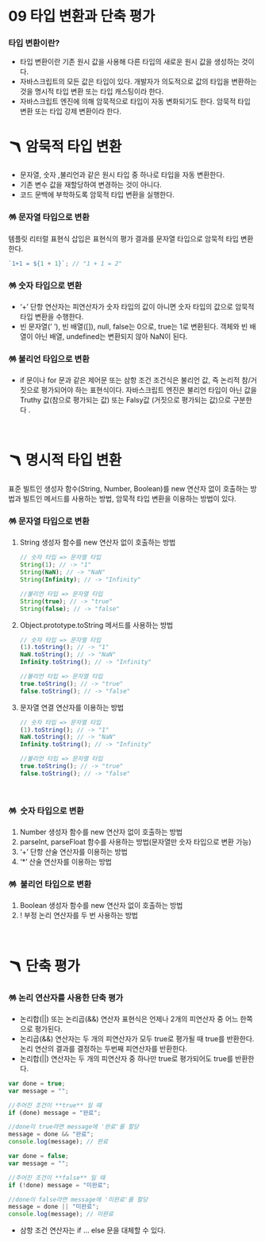 # 09 타입 변환과 단축 평가

### 타입 변환이란?

- 타입 변환이란 기존 원시 값을 사용해 다른 타입의 새로운 원시 값을 생성하는 것이다.
- 자바스크립트의 모든 값은 타입이 있다. 개발자가 의도적으로 값의 타입을 변환하는 것을 명시적 타입 변환 또는 타입 캐스팅이라 한다.
- 자바스크립트 엔진에 의해 암묵적으로 타입이 자동 변화되기도 한다. 암묵적 타입 변환 또는 타입 강제 변환이라 한다.
  </br>

# 🪃 암묵적 타입 변환

- 문자열, 숫자 ,불리언과 같은 원시 타입 중 하나로 타입을 자동 변환한다.
- 기존 변수 값을 재할당하여 변경하는 것이 아니다.
- 코드 문백에 부학하도록 암묵적 타입 변환을 실행한다.

### 🪅 문자열 타입으로 변환

템플릿 리터럴 표현식 삽입은 표현식의 평가 결과를 문자열 타입으로 암묵적 타입 변환한다.

```jsx
`1+1 = ${1 + 1}`; // "1 + 1 = 2"
```

### 🪅 숫자 타입으로 변환

- ‘+’ 단항 연산자는 피연산자가 숫자 타입의 값이 아니면 숫자 타입의 값으로 암묵적 타입 변환을 수행한다.
- 빈 문자열(’ ’), 빈 배열([]), null, false는 0으로, true는 1로 변환된다. 객체와 빈 배열이 아닌 배열, undefined는 변환되지 않아 NaN이 된다.

### 🪅 불리언 타입으로 변환

- if 문이나 for 문과 같은 제어문 또는 삼항 조건 조건식은 불리언 값, 즉 논리적 참/거짓으로 평가되어야 하는 표현식이다. 자바스크립트 엔진은 불리언 타입이 아닌 값을 Truthy 값(참으로 평가되는 값) 또는 Falsy값 (거짓으로 평가되는 값)으로 구분한다 .

</br>

# 🪃 명시적 타입 변환

표준 빌트인 생성자 함수(String, Number, Boolean)를 new 연산자 없이 호출하는 방법과 빌트인 메서드를 사용하는 방법, 암묵적 타입 변환을 이용하는 방법이 있다.

### 🪅 문자열 타입으로 변환

1. String 생성자 함수를 new 연산자 없이 호출하는 방법

   ```jsx
   // 숫자 타입 => 문자열 타입
   String(1); // -> "1"
   String(NaN); // -> "NaN"
   String(Infinity); // -> "Infinity"

   //불리언 타입 => 문자열 타입
   String(true); // -> "true"
   String(false); // -> "false"
   ```

1. Object.prototype.toString 메서드를 사용하는 방법

   ```jsx
   // 숫자 타입 => 문자열 타입
   (1).toString(); // -> "1"
   NaN.toString(); // -> "NaN"
   Infinity.toString(); // -> "Infinity"

   //불리언 타입 => 문자열 타입
   true.toString(); // -> "true"
   false.toString(); // -> "false"
   ```

1. 문자열 연결 연산자를 이용하는 방법

   ```jsx
   // 숫자 타입 => 문자열 타입
   (1).toString(); // -> "1"
   NaN.toString(); // -> "NaN"
   Infinity.toString(); // -> "Infinity"

   //불리언 타입 => 문자열 타입
   true.toString(); // -> "true"
   false.toString(); // -> "false"
   ```

   </br>

### 🪅  숫자 타입으로 변환

1. Number 생성자 함수를 new 연산자 없이 호출하는 방법
2. parseInt, parseFloat 함수를 사용하는 방법(문자열만 숫자 타입으로 변환 가능)
3. ‘+’ 단항 산술 연산자를 이용하는 방법
4. ‘\*’ 산술 연산자를 이용하는 방법

### 🪅  불리언 타입으로 변환

1. Boolean 생성자 함수를 new 연산자 없이 호출하는 방법
2. ! 부정 논리 연산자를 두 번 사용하는 방법

</br>

# 🪃 단축 평가

### 🪅 논리 연산자를 사용한 단축 평가

- 논리합(||) 또는 논리곱(&&) 연산자 표현식은 언제나 2개의 피연산자 중 어느 한쪽으로 평가된다.
- 논리곱(&&) 연산자는 두 개의 피연산자가 모두 true로 평가될 때 true를 반환한다. 논리 연산의 결과를 결정하는 두번째 피연산자를 반환한다.
- 논리합(||) 연산자는 두 개의 피연산자 중 하나만 true로 평가되어도 true를 반환한다.

```jsx
var done = true;
var message = "";

//주어진 조건이 **true** 일 때
if (done) message = "완료";

//done이 true라면 message에 '완료'를 할당
message = done && "완료";
console.log(message); // 완료
```

```jsx
var done = false;
var message = "";

//주어진 조건이 **false** 일 때
if (!done) message = "미완료";

//done이 false라면 message에 '미완료'를 할당
message = done || "미완료";
console.log(message); // 미완료
```

- 삼항 조건 연산자는 if … else 문을 대체할 수 있다.
